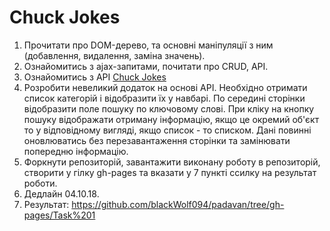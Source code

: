 # Chuck Jokes #
1. Прочитати про DOM-дерево, та основні маніпуляції з ним (добавлення, видалення, заміна значень).
2. Ознайомитись з ajax-запитами, почитати про CRUD, API.
3. Ознайомитись з API [Chuck Jokes](https://api.chucknorris.io/)
4. Розробити невеликий додаток на основі API. Необхідно отримати список категорій і відобразити їх у навбарі. По середині сторінки відобразити поле пошуку по ключовому слові. При кліку на кнопку пошуку відображати отриману інформацію, якщо це окремий об'єкт то у відповідному вигляді, якщо список - то списком. Дані повинні оновлюватись без перезавантаження сторінки та замінювати попередню інформацію.
5. Форкнути репозиторій, завантажити виконану роботу в репозиторій, створити у гілку gh-pages та вказати у 7 пункті ссилку на результат роботи.
6. Дедлайн 04.10.18.
7. Результат: https://github.com/blackWolf094/padavan/tree/gh-pages/Task%201
